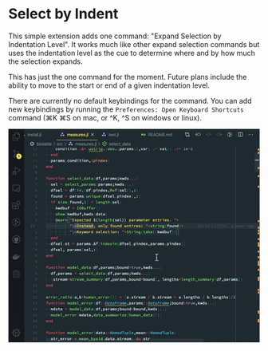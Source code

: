 # Select by Indent

This simple extension adds one command: "Expand Selection by Indentation Level".
It works much like other expand selection commands but uses the indentation
level as the cue to determine where and by how much the selection expands.

This has just the one command for the moment. Future plans include the ability
to move to the start or end of a given indentation level.

There are currently no default keybindings for the command. You can add new
keybindings by running the `Preferences: Open Keyboard Shortcuts` command
(⌘K ⌘S on mac, or ^K, ^S on windows or linux).

![screen capture of extension at work](screencap.gif)